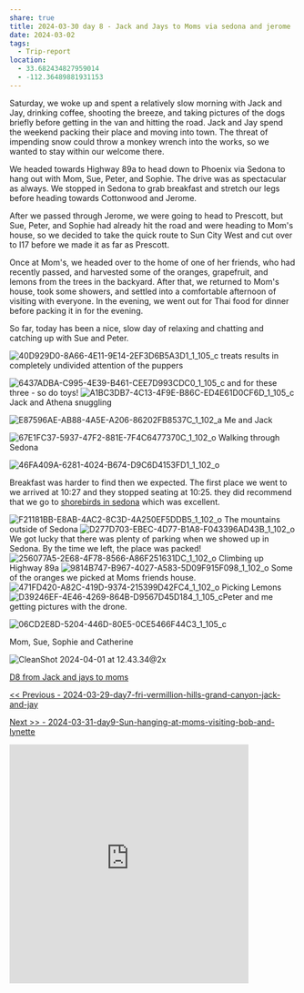 ```yaml
---
share: true
title: 2024-03-30 day 8 - Jack and Jays to Moms via sedona and jerome
date: 2024-03-02
tags:
  - Trip-report
location:
  - 33.682434827959014
  - -112.36489881931153
---
```


Saturday, we woke up and spent a relatively slow morning with Jack and Jay, drinking coffee, shooting the breeze, and taking pictures of the dogs briefly before getting in the van and hitting the road.    Jack and Jay spend the weekend packing their place and moving into town.  The threat of impending snow could throw a monkey wrench into the works, so we wanted to stay within our welcome there.  

We headed towards Highway 89a to head down to Phoenix via Sedona to hang out with Mom, Sue, Peter, and Sophie.  The drive was as spectacular as always.   We stopped in Sedona to grab breakfast and stretch our legs before heading towards Cottonwood and Jerome.  

After we passed through Jerome, we were going to head to Prescott, but Sue, Peter, and Sophie had already hit the road and were heading to Mom's house, so we decided to take the quick route to Sun City West and cut over to I17 before we made it as far as Prescott.

Once at Mom's, we headed over to the home of one of her friends, who had recently passed, and harvested some of the oranges, grapefruit, and lemons from the trees in the backyard.  After that, we returned to Mom's house, took some showers, and settled into a comfortable afternoon of visiting with everyone.  In the evening, we went out for Thai food for dinner before packing it in for the evening.

So far, today has been a nice, slow day of relaxing and chatting and catching up with Sue and Peter.  




![40D929D0-8A66-4E11-9E14-2EF3D6B5A3D1_1_105_c](../../attachments/40D929D0-8A66-4E11-9E14-2EF3D6B5A3D1_1_105_c.jpeg)
treats results in completely undivided attention of the puppers

![6437ADBA-C995-4E39-B461-CEE7D993CDC0_1_105_c](../../attachments/6437ADBA-C995-4E39-B461-CEE7D993CDC0_1_105_c.jpeg)
and for these three - so do toys!
![A1BC3DB7-4C13-4F9E-B86C-ED4E61D0CF6D_1_105_c](../../attachments/A1BC3DB7-4C13-4F9E-B86C-ED4E61D0CF6D_1_105_c.jpeg)
Jack and Athena snuggling

![E87596AE-AB88-4A5E-A206-86202FB8537C_1_102_a](../../attachments/E87596AE-AB88-4A5E-A206-86202FB8537C_1_102_a.jpeg)
Me and Jack

![67E1FC37-5937-47F2-881E-7F4C6477370C_1_102_o](../../attachments/67E1FC37-5937-47F2-881E-7F4C6477370C_1_102_o.jpeg)
Walking through Sedona

![46FA409A-6281-4024-B674-D9C6D4153FD1_1_102_o](../../attachments/46FA409A-6281-4024-B674-D9C6D4153FD1_1_102_o.jpeg)

Breakfast was harder to find then we expected.  The first place we went to we arrived at 10:27 and they stopped seating at 10:25.  they did recommend that we go to [shorebirds in sedona](https://shorebirdrestaurant.com/locations/sedona/) which was excellent.


![F21181BB-E8AB-4AC2-8C3D-4A250EF5DDB5_1_102_o](../../attachments/F21181BB-E8AB-4AC2-8C3D-4A250EF5DDB5_1_102_o.jpeg)
The mountains outside of Sedona
![D277D703-EBEC-4D77-B1A8-F043396AD43B_1_102_o](../../attachments/D277D703-EBEC-4D77-B1A8-F043396AD43B_1_102_o.jpeg)
We got lucky that there was plenty of parking when we showed up in Sedona.  By the time we left, the place was packed!
![256077A5-2E68-4F78-8566-A86F251631DC_1_102_o](../../attachments/256077A5-2E68-4F78-8566-A86F251631DC_1_102_o.jpeg)
Climbing up Highway 89a
![9814B747-B967-4027-A583-5D09F915F098_1_102_o](../../attachments/9814B747-B967-4027-A583-5D09F915F098_1_102_o.jpeg)
Some of the oranges we picked at Moms friends house.
![471FD420-A82C-419D-9374-215399D42FC4_1_102_o](../../attachments/471FD420-A82C-419D-9374-215399D42FC4_1_102_o.jpeg)
Picking Lemons
![D39246EF-4E46-4269-864B-D9567D45D184_1_105_c](../../attachments/D39246EF-4E46-4269-864B-D9567D45D184_1_105_c.jpeg)Peter and me getting pictures with the drone.


![06CD2E8D-5204-446D-80E5-0CE5466F44C3_1_105_c](../../attachments/06CD2E8D-5204-446D-80E5-0CE5466F44C3_1_105_c.jpeg)

Mom, Sue, Sophie and Catherine

![CleanShot 2024-04-01 at 12.43.34@2x](../../attachments/CleanShot%202024-04-01%20at%2012.43.34@2x.png)

[D8 from Jack and jays to moms](https://www.gaiagps.com/public/9wALsKc56ggU6FeIjn05a4xs/)

[<< Previous - 2024-03-29-day7-fri-vermillion-hills-grand-canyon-jack-and-jay](./2024-03-29-day7-fri-vermillion-hills-grand-canyon-jack-and-jay.md)

[Next >> - 2024-03-31-day9-Sun-hanging-at-moms-visiting-bob-and-lynette](./2024-03-31-day9-Sun-hanging-at-moms-visiting-bob-and-lynette.md)

<iframe src="https://www.gaiagps.com/public/9wALsKc56ggU6FeIjn05a4xs/?embed=True" style="border:none; overflow-y: hidden; background-color:white; min-width: 320px; max-width:420px; width:100%; height: 420px;" seamless />

